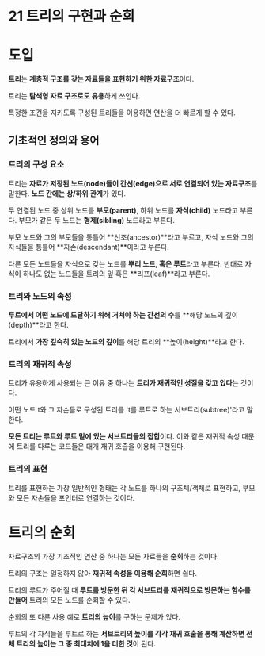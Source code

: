 # 21 트리의 구현과 순회

# 도입

**트리**는 **계층적 구조를 갖는 자료들을 표현하기 위한 자료구조**이다.

트리는 **탐색형 자료 구조로도 유용**하게 쓰인다.

특정한 조건을 지키도록 구성된 트리들을 이용하면 연산을 더 빠르게 할 수 있다.

## 기초적인 정의와 용어

### 트리의 구성 요소

트리는 **자료가 저장된 노드(node)들이 간선(edge)으로 서로 연결되어 있는 자료구조**를 말한다. **노드 간에는 상/하위 관계**가 있다.

두 연결된 노드 중 상위 노드를 **부모(parent)**, 하위 노드를 **자식(child)** 노드라고 부른다. 부모가 같은 두 노드는 **형제(sibling)** 노드라고 부른다.

부모 노드와 그의 부모들을 통틀어 **선조(ancestor)**라고 부르고, 자식 노드와 그의 자식들을 통틀어 **자손(descendant)**이라고 부른다.

다른 모든 노드들을 자식으로 갖는 노드를 **뿌리 노드, 혹은 루트**라고 부른다. 반대로 자식이 하나도 없는 노드들을 트리의 잎 혹은 **리프(leaf)**라고 부른다.

### 트리와 노드의 속성

**루트에서 어떤 노드에 도달하기 위해 거쳐야 하는 간선의 수**를 **해당 노드의 깊이(depth)**라고 한다.

트리에서 **가장 깊숙히 있는 노드의 깊이**를 해당 트리의 **높이(height)**라고 한다.

### 트리의 재귀적 속성

트리가 유용하게 사용되는 큰 이유 중 하나는 **트리가 재귀적인 성질을 갖고 있다**는 것이다.

어떤 노드 t와 그 자손들로 구성된 트리를 't를 루트로 하는 서브트리(subtree)'라고 말한다.

**모든 트리는 루트와 루트 밑에 있는 서브트리들의 집합**이다. 이와 같은 재귀적 속성 때문에 트리를 다루는 코드들은 대개 재귀 호출을 이용해 구현된다.

### 트리의 표현

트리를 표현하는 가장 일반적인 형태는 각 노드를 하나의 구조체/객체로 표현하고, 부모와 모든 자손들을 포인터로 연결하는 것이다.

# 트리의 순회

자료구조의 가장 기초적인 연산 중 하나는 모든 자료들을 **순회**하는 것이다.

트리의 구조는 일정하지 않아 **재귀적 속성을 이용해 순회**하면 쉽다.

트리의 루트가 주어질 때 **루트를 방문한 뒤 각 서브트리를 재귀적으로 방문하는 함수를 만들어** 트리의 모든 노드를 순회할 수 있다. 

순회의 또 다른 사용 예로 **트리의 높이**를 구하는 문제가 있다.

루트의 각 자식들을 루트로 하는 **서브트리의 높이를 각각 재귀 호출을 통해 계산하면 전체 트리의 높이는 그 중 최대치에 1을 더한 것**이 된다.